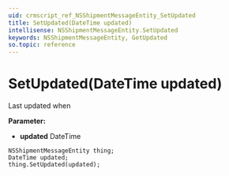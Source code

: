 ```yaml
---
uid: crmscript_ref_NSShipmentMessageEntity_SetUpdated
title: SetUpdated(DateTime updated)
intellisense: NSShipmentMessageEntity.SetUpdated
keywords: NSShipmentMessageEntity, GetUpdated
so.topic: reference
---
```


# SetUpdated(DateTime updated)

Last updated when

**Parameter:** 
* **updated** DateTime

```crmscript
NSShipmentMessageEntity thing;
DateTime updated;
thing.SetUpdated(updated);
```

